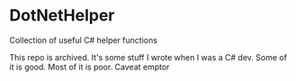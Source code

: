 # DotNetHelper
Collection of useful C# helper functions

This repo is archived. It's some stuff I wrote when I was a C# dev. Some of it is good. Most of it is poor. Caveat emptor 
